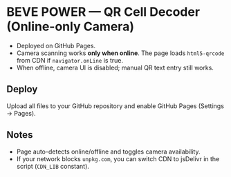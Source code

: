 # BEVE POWER — QR Cell Decoder (Online-only Camera)
- Deployed on GitHub Pages.
- Camera scanning works **only when online**. The page loads `html5-qrcode` from CDN if `navigator.onLine` is true.
- When offline, camera UI is disabled; manual QR text entry still works.

## Deploy
Upload all files to your GitHub repository and enable GitHub Pages (Settings → Pages).

## Notes
- Page auto-detects online/offline and toggles camera availability.
- If your network blocks `unpkg.com`, you can switch CDN to jsDelivr in the script (`CDN_LIB` constant).
